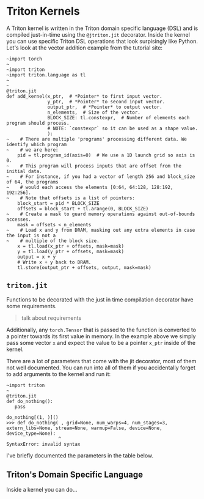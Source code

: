 # Triton Kernels
A Triton kernel is written in the Triton domain specific language (DSL) and is compiled just-in-time using the `@jtriton.jit` decorator.
Inside the kernel you can use specific Triton DSL operations that look surpisingly like Python. Let's look at the vector addition example from the tutorial site:

```python,hidelines=~
~import torch
~
~import triton
~import triton.language as tl
~
~
@triton.jit
def add_kernel(x_ptr,  # *Pointer* to first input vector.
               y_ptr,  # *Pointer* to second input vector.
               output_ptr,  # *Pointer* to output vector.
               n_elements,  # Size of the vector.
               BLOCK_SIZE: tl.constexpr,  # Number of elements each program should process.
               # NOTE: `constexpr` so it can be used as a shape value.
               ):
~    # There are multiple 'programs' processing different data. We identify which program
~    # we are here:
    pid = tl.program_id(axis=0)  # We use a 1D launch grid so axis is 0.
~    # This program will process inputs that are offset from the initial data.
~    # For instance, if you had a vector of length 256 and block_size of 64, the programs
~    # would each access the elements [0:64, 64:128, 128:192, 192:256].
~    # Note that offsets is a list of pointers:
    block_start = pid * BLOCK_SIZE
    offsets = block_start + tl.arange(0, BLOCK_SIZE)
~    # Create a mask to guard memory operations against out-of-bounds accesses.
    mask = offsets < n_elements
~    # Load x and y from DRAM, masking out any extra elements in case the input is not a
~    # multiple of the block size.
    x = tl.load(x_ptr + offsets, mask=mask)
    y = tl.load(y_ptr + offsets, mask=mask)
    output = x + y
    # Write x + y back to DRAM.
    tl.store(output_ptr + offsets, output, mask=mask)
```

## `triton.jit`
Functions to be decorated with the just in time compilation decorator have some requirements. 

> talk about requirements

Additionally, any `torch.Tensor` that is passed to the function is converted to a pointer towards its first value in memory. In the example above we simply pass some vector `x` and expect the value to be a pointer `x_ptr` inside of the kernel.

There are a lot of parameters that come with the jit decorator, most of them not well documented. You can run into all of them if you accidentally forget to add arguments to the kernel and run it:

```python,hidelines=~
~import triton
~
@triton.jit
def do_nothing():
   pass

do_nothing[(1, )]()
>>> def do_nothing( , grid=None, num_warps=4, num_stages=3, extern_libs=None, stream=None, warmup=False, device=None, device_type=None):
                   ^
SyntaxError: invalid syntax
```

I've briefly documented the parameters in the table below.

## Triton's Domain Specific Language
Inside a kernel you can do...

<!-- 
We can divide most Triton implementations into two parts: the *kernel* and the *launch grid*. The kernel is where the computation happens and the launch grid is where we define how many programs will be launched and how they will be distributed over the data. We will tackle it in reverse order, discussing the launch grid first, using the vector addition from the [Triton Tutorials](https://triton-lang.org/main/getting-started/tutorials/01-vector-add.html) as an example. -->


<!-- 


Before running a Triton kernel we need to define specific parameters that define how the compiler will utilize the GPU.
For example, we need to define how many *programs* will be launched, and depending on how many programs we launch we might have to change the size of the *block(s)* that each program will work on. To make it a bit easier we typically wrap the launch grid and the kernel launch itself in a helper function. For the vector addition example it would make sense to call the kernel `add_kernel` and the helper function `add` (although you might want to post/pre-fix it with `triton`).

The launch grid is set as a parameter when you launch the kernel: `kernel[grid](...)`. It is a tuple of integers (or a callable that returns a tuple of integers) where each value defines how many programs will be launched on that axis. In general we will define 1D launch grids and figure out how to map the data to the programs inside the kernel, but it is possible to define multidimensional launch grids if that makes more sense for your problem. Think of the grid as an abstraction to help you map the data to the programs.

Below is the launch grid from the tutorial, I've hidden the comments since I thought they could be more confusing at this point. -->
<!-- 
```python
import torch
import triton


def add(x: torch.Tensor, y: torch.Tensor):
:::    # We need to preallocate the output.
    output = torch.empty_like(x)
    assert x.is_cuda and y.is_cuda and output.is_cuda
    n_elements = output.numel()
:::    # The SPMD launch grid denotes the number of kernel instances that run in parallel.
:::    # It is analogous to CUDA launch grids. It can be either Tuple[int], or Callable(metaparameters) -> Tuple[int].
:::    # In this case, we use a 1D grid where the size is the number of blocks:

    grid = lambda meta: (triton.cdiv(n_elements, meta['BLOCK_SIZE']), )
:::    # NOTE:
:::    #  - Each torch.tensor object is implicitly converted into a pointer to its first element.
:::    #  - `triton.jit`'ed functions can be indexed with a launch grid to obtain a callable GPU kernel.
:::    #  - Don't forget to pass meta-parameters as keywords arguments.
    add_kernel[grid](x, y, output, n_elements, BLOCK_SIZE=1024)
:::    # We return a handle to z but, since `torch.cuda.synchronize()` hasn't been called, the kernel is still
:::    # running asynchronously at this point.
    return output
```

The launch grid here is a callable that returns a tuple of a single integer, which is the number of elements divided by the block size.
In the tutorial the length of the vector ranges from \\( 2^{12} \\) through \\( 2^{28} \\), if we take the first value of the launch grid we get \\( 4096 / 1024 = 4 \\) programs launched and if we take the last value we get \\( \frac{2^{28}}{1024} = 262144 \\) programs launched.
How many of those programs will actually be launched concurrently depends on the capacity of your accelerator.

As mentioned, the launch grid could be hard-coded as a tuple directly, but this is less flexible and not recommended - we want the program
to scale up when the input size increases. We will discuss further ways of optimizing the launch of kernels based on input size in the [Optimization](../benchmark_and_optimization/optimization.md) section.

It is important to know that any `torch.tensor` input to the kernel is transformed into a **pointer to its first value in memory**.



## The Kernel
The kernel is written in the Triton domain specific language (DSL) and is compiled just-in-time using the `@jtriton.jit` decorator.
Inside the kernel you can use specific Triton DSL operations that look surpisingly like Python. 


```python
:::import torch
:::
:::import triton
:::import triton.language as tl
:::
:::
@triton.jit
def add_kernel(x_ptr,  # *Pointer* to first input vector.
               y_ptr,  # *Pointer* to second input vector.
               output_ptr,  # *Pointer* to output vector.
               n_elements,  # Size of the vector.
               BLOCK_SIZE: tl.constexpr,  # Number of elements each program should process.
               # NOTE: `constexpr` so it can be used as a shape value.
               ):
:::    # There are multiple 'programs' processing different data. We identify which program
:::    # we are here:
    pid = tl.program_id(axis=0)  # We use a 1D launch grid so axis is 0.
:::    # This program will process inputs that are offset from the initial data.
:::    # For instance, if you had a vector of length 256 and block_size of 64, the programs
:::    # would each access the elements [0:64, 64:128, 128:192, 192:256].
:::    # Note that offsets is a list of pointers:
    block_start = pid * BLOCK_SIZE
    offsets = block_start + tl.arange(0, BLOCK_SIZE)
:::    # Create a mask to guard memory operations against out-of-bounds accesses.
    mask = offsets < n_elements
:::    # Load x and y from DRAM, masking out any extra elements in case the input is not a
:::    # multiple of the block size.
    x = tl.load(x_ptr + offsets, mask=mask)
    y = tl.load(y_ptr + offsets, mask=mask)
    output = x + y
:::    # Write x + y back to DRAM.
    tl.store(output_ptr + offsets, output, mask=mask)
```

The program identifier that marks which program is running is retrieved with the [`tl.program_id`](https://triton-lang.org/main/python-api/generated/triton.language.program_id.html) function. If we take the vector length to be  \\( 4096 \\) we would get one out of `(0, 1, 2, 3)` values for the program identifier. We need the identifier to figure out what block of data to work. This tutorial example is a bit outdated and we will introduce a better mechanism for figuring out what block to work on later, but we essentially need to create a **list of pointers** for each value that we want to load in the block.

Let's make this a bit more clear with the table below:

| Program ID | Block Start | Offsets |
| ---------- | ----------- | ------- |
| 0          | 0           | (0, ..., 1023) |
| 1          | 1024        | (1024, ..., 2047) |
| 2          | 2048        | (2048, ..., 3071) |
| 3          | 3072        | (3072, ..., 4095) |

A quick addition of the `offset` with the data pointer will give us the correct block to load. A masking mechanism ensures that we don't load data outside of the vector length. 

The main setup of the kernel will typically be something along the lines of (1) load data, (2) transform data, and (3) store data. Let's take a look at a new way to load and store data in the next section. -->